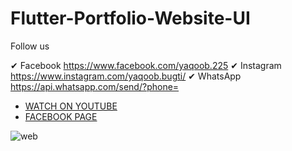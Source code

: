 # Flutter-Portfolio-Website-UI

Follow us 

✔ Facebook https://www.facebook.com/yaqoob.225 
✔ Instagram https://www.instagram.com/yaqoob.bugti/ 
✔ WhatsApp https://api.whatsapp.com/send/?phone=

- [WATCH ON YOUTUBE](https://www.youtube.com/watch?v=QtF9VjgnipY)
- [FACEBOOK PAGE ](https://www.facebook.com/FlutterBaba-101196868455797/?ref=pages_you_manage)

![web](https://user-images.githubusercontent.com/72684684/123761949-bcafb000-d8db-11eb-9517-18c9b463b21a.jpg)

